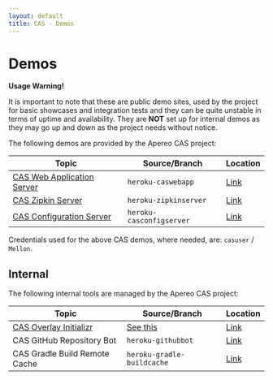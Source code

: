 ```yaml
---
layout: default
title: CAS - Demos
---
```


# Demos

<div class="alert alert-warning"><strong>Usage Warning!</strong><p>It is important to note that these are public demo sites, used by the project for basic showcases 
and integration tests and they can be quite unstable in terms of uptime and availability. They are <strong>NOT</strong> set up for internal demos as they may go up and down as the project needs without notice. </p></div>

The following demos are provided by the Apereo CAS project:

| Topic                                                                                               | Source/Branch            | Location                                                          |
|-----------------------------------------------------------------------------------------------------|--------------------------|-------------------------------------------------------------------|
| [CAS Web Application Server](index.html)                                                            | `heroku-caswebapp`       | [Link](https://casserver.herokuapp.com/cas)                       |
| [CAS Zipkin Server](development/monitoring/Monitoring-Statistics.html)                              | `heroku-zipkinserver`    | [Link](https://caszipkinserver.herokuapp.com/)                    |
| [CAS Configuration Server](development/configuration/Configuration-Server-Management.html)          | `heroku-casconfigserver` | [Link](https://casconfigserver.herokuapp.com/casconfigserver/env) |

Credentials used for the above CAS demos, where needed, are: `casuser` / `Mellon`.

## Internal

The following internal tools are managed by the Apereo CAS project:

| Topic                                                                            | Source/Branch                                        | Location                                             |
|----------------------------------------------------------------------------------|------------------------------------------------------|------------------------------------------------------|
| [CAS Overlay Initializr](development/installation/WAR-Overlay-Installation.html) | [See this](https://github.com/apereo/cas-initializr) | [Link](https://casinit.herokuapp.com/ui)             |
| CAS GitHub Repository Bot                                                        | `heroku-githubbot`                                   | [Link](https://apereocas-githubbot.herokuapp.com/)   |
| CAS Gradle Build Remote Cache                                                    | `heroku-gradle-buildcache`                           | [Link](https://cas-gradle-buildcache.herokuapp.com/) |

